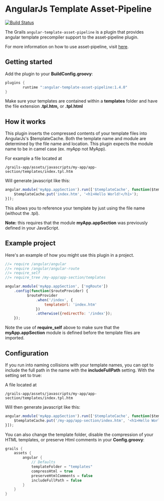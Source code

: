 AngularJs Template Asset-Pipeline
================================
[![Build Status](https://drone.io/github.com/craigburke/angular-template-asset-pipeline/status.png)](https://drone.io/github.com/craigburke/angular-template-asset-pipeline/latest)

The Grails `angular-template-asset-pipeline` is a plugin that provides angular template precompiler support to the asset-pipeline plugin.

For more information on how to use asset-pipeline, visit [here](http://www.github.com/bertramdev/asset-pipeline).

## Getting started
Add the plugin to your **BuildConfig.groovy**:
```groovy
plugins {
		runtime ":angular-template-asset-pipeline:1.4.0"
}
```
Make sure your templates are contained within a **templates** folder and have the file extension **.tpl.htm,** or **.tpl.html**

## How it works

This plugin inserts the compressed contents of your template files into AngularJs's $templateCache.
Both the template name and module are determined by the file name and location. This plugin expects the module name to be in camel case (ex. myApp not MyApp).

For example a file located at

```
/grails-app/assets/javascripts/my-app/app-section/templates/index.tpl.htm
```

Will generate javascript like this:
```javascript
angular.module('myApp.appSection').run(['$templateCache', function($templateCache) {
	$templateCache.put('index.htm', '<h1>Hello World!</h1>');
}]);
```
This allows you to reference your template by just using the file name (without the .tpl).

**Note:** this requires that the module **myApp.appSection** was previously defined in your JavaScript.

## Example project
Here's an example of how you might use this plugin in a project.
```javascript
//= require /angular/angular
//= require /angular/angular-route
//= require_self
//= require_tree /my-app/app-section/templates

angular.module('myApp.appSection', ['ngRoute'])
	.config(function($routeProvider) {
	      $routeProvider
	          .when('/index', {
	              templateUrl: 'index.htm'
	          })
	          .otherwise({redirectTo: '/index'});
	});
```
Note the use of **require_self** above to make sure that the **myApp.appSection** module is defined before the template files are imported.

## Configuration

If you run into naming collisions with your template names, you can opt to include the full path in the name with the **includeFullPath** setting. With the setting set to true:

A file located at
```
/grails-app/assets/javascripts/my-app/app-section/templates/index.tpl.htm
```

Will then generate javascript like this:
```javascript
angular.module('myApp.appSection').run(['$templateCache', function($templateCache) {
	$templateCache.put('/my-app/app-section/index.htm', '<h1>Hello World!</h1>');
}]);
```

You can also change the template folder, disable the compression of your HTML templates, or preserve Html comments in your **Config.groovy**:

```groovy
grails {
	assets {
		angular {
			// Defaults
			templateFolder = "templates"			
			compressHtml = true
			preserveHtmlComments = false
			includeFullPath = false
		}
	}
}
```
